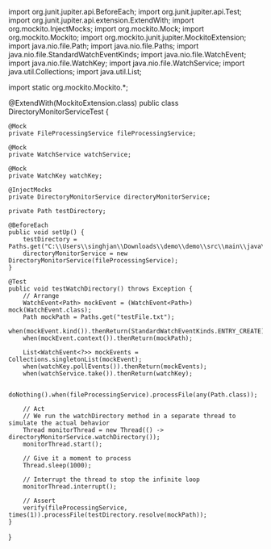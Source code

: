 import org.junit.jupiter.api.BeforeEach;
import org.junit.jupiter.api.Test;
import org.junit.jupiter.api.extension.ExtendWith;
import org.mockito.InjectMocks;
import org.mockito.Mock;
import org.mockito.Mockito;
import org.mockito.junit.jupiter.MockitoExtension;
import java.nio.file.Path;
import java.nio.file.Paths;
import java.nio.file.StandardWatchEventKinds;
import java.nio.file.WatchEvent;
import java.nio.file.WatchKey;
import java.nio.file.WatchService;
import java.util.Collections;
import java.util.List;

import static org.mockito.Mockito.*;

@ExtendWith(MockitoExtension.class)
public class DirectoryMonitorServiceTest {

    @Mock
    private FileProcessingService fileProcessingService;

    @Mock
    private WatchService watchService;

    @Mock
    private WatchKey watchKey;

    @InjectMocks
    private DirectoryMonitorService directoryMonitorService;

    private Path testDirectory;

    @BeforeEach
    public void setUp() {
        testDirectory = Paths.get("C:\\Users\\singhjan\\Downloads\\demo\\demo\\src\\main\\java\\com\\example\\demo\\input_files");
        directoryMonitorService = new DirectoryMonitorService(fileProcessingService);
    }

    @Test
    public void testWatchDirectory() throws Exception {
        // Arrange
        WatchEvent<Path> mockEvent = (WatchEvent<Path>) mock(WatchEvent.class);
        Path mockPath = Paths.get("testFile.txt");
        when(mockEvent.kind()).thenReturn(StandardWatchEventKinds.ENTRY_CREATE);
        when(mockEvent.context()).thenReturn(mockPath);

        List<WatchEvent<?>> mockEvents = Collections.singletonList(mockEvent);
        when(watchKey.pollEvents()).thenReturn(mockEvents);
        when(watchService.take()).thenReturn(watchKey);

        doNothing().when(fileProcessingService).processFile(any(Path.class));

        // Act
        // We run the watchDirectory method in a separate thread to simulate the actual behavior
        Thread monitorThread = new Thread(() -> directoryMonitorService.watchDirectory());
        monitorThread.start();
        
        // Give it a moment to process
        Thread.sleep(1000);
        
        // Interrupt the thread to stop the infinite loop
        monitorThread.interrupt();

        // Assert
        verify(fileProcessingService, times(1)).processFile(testDirectory.resolve(mockPath));
    }
}
